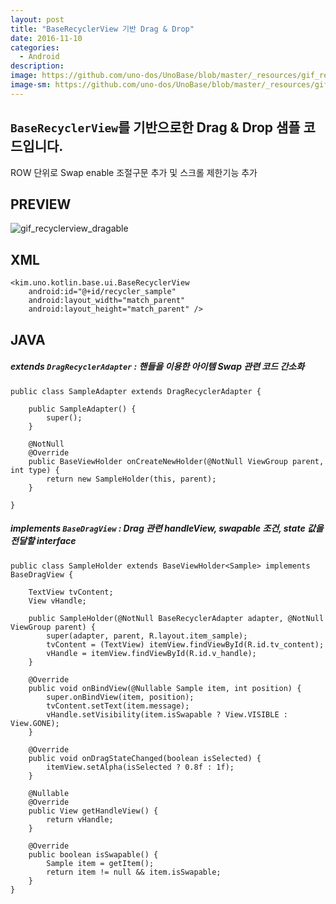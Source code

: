 ```yaml
---
layout: post
title: "BaseRecyclerView 기반 Drag & Drop"
date: 2016-11-10
categories:
  - Android
description:
image: https://github.com/uno-dos/UnoBase/blob/master/_resources/gif_recyclerview_dragable.gif?raw=true
image-sm: https://github.com/uno-dos/UnoBase/blob/master/_resources/gif_recyclerview_dragable.gif?raw=true
---
```


## `BaseRecyclerView`를 기반으로한 Drag & Drop 샘플 코드입니다.
ROW 단위로 Swap enable 조절구문 추가 및 스크롤 제한기능 추가

## PREVIEW
![gif_recyclerview_dragable]

## XML
```
<kim.uno.kotlin.base.ui.BaseRecyclerView
    android:id="@+id/recycler_sample"
    android:layout_width="match_parent"
    android:layout_height="match_parent" />
```

## JAVA
##### extends `DragRecyclerAdapter` : 핸들을 이용한 아이템 Swap 관련 코드 간소화

```
public class SampleAdapter extends DragRecyclerAdapter {

    public SampleAdapter() {
        super();
    }

    @NotNull
    @Override
    public BaseViewHolder onCreateNewHolder(@NotNull ViewGroup parent, int type) {
        return new SampleHolder(this, parent);
    }

}
```

##### implements `BaseDragView` : Drag 관련 handleView, swapable 조건, state 값을 전달할 interface

```
public class SampleHolder extends BaseViewHolder<Sample> implements BaseDragView {

    TextView tvContent;
    View vHandle;

    public SampleHolder(@NotNull BaseRecyclerAdapter adapter, @NotNull ViewGroup parent) {
        super(adapter, parent, R.layout.item_sample);
        tvContent = (TextView) itemView.findViewById(R.id.tv_content);
        vHandle = itemView.findViewById(R.id.v_handle);
    }

    @Override
    public void onBindView(@Nullable Sample item, int position) {
        super.onBindView(item, position);
        tvContent.setText(item.message);
        vHandle.setVisibility(item.isSwapable ? View.VISIBLE : View.GONE);
    }

    @Override
    public void onDragStateChanged(boolean isSelected) {
        itemView.setAlpha(isSelected ? 0.8f : 1f);
    }

    @Nullable
    @Override
    public View getHandleView() {
        return vHandle;
    }

    @Override
    public boolean isSwapable() {
        Sample item = getItem();
        return item != null && item.isSwapable;
    }
}
```

[gif_recyclerview_dragable]: https://github.com/uno-dos/UnoBase/blob/master/_resources/gif_recyclerview_dragable.gif?raw=true
